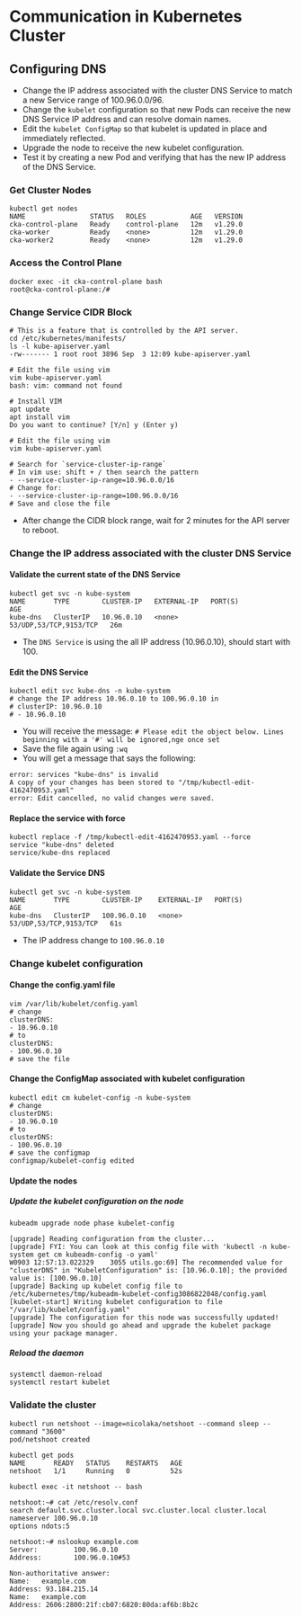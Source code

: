 # Communication in Kubernetes Cluster

## Configuring DNS

- Change the IP address associated with the cluster DNS Service to match a new Service range of 100.96.0.0/96.
- Change the `kubelet` configuration so that new Pods can receive the new DNS Service IP address and can resolve domain names.
- Edit the `kubelet ConfigMap` so that kubelet is updated in place and immediately reflected.
- Upgrade the node to receive the new kubelet configuration.
- Test it by creating a new Pod and verifying that has the new IP address of the DNS Service.

### Get Cluster Nodes

```shell
kubectl get nodes
NAME                STATUS   ROLES           AGE   VERSION
cka-control-plane   Ready    control-plane   12m   v1.29.0
cka-worker          Ready    <none>          12m   v1.29.0
cka-worker2         Ready    <none>          12m   v1.29.0
```

### Access the Control Plane

```shell
docker exec -it cka-control-plane bash
root@cka-control-plane:/#
```

### Change Service CIDR Block

```shell
# This is a feature that is controlled by the API server.
cd /etc/kubernetes/manifests/
ls -l kube-apiserver.yaml
-rw------- 1 root root 3896 Sep  3 12:09 kube-apiserver.yaml

# Edit the file using vim
vim kube-apiserver.yaml
bash: vim: command not found

# Install VIM
apt update
apt install vim
Do you want to continue? [Y/n] y (Enter y)

# Edit the file using vim
vim kube-apiserver.yaml

# Search for `service-cluster-ip-range`
# In vim use: shift + / then search the pattern
- --service-cluster-ip-range=10.96.0.0/16
# Change for:
- --service-cluster-ip-range=100.96.0.0/16
# Save and close the file
```

- After change the CIDR block range, wait for 2 minutes for the API server to reboot.

### Change the IP address associated with the cluster DNS Service

#### Validate the current state of the DNS Service

```shell
kubectl get svc -n kube-system
NAME       TYPE        CLUSTER-IP   EXTERNAL-IP   PORT(S)                  AGE
kube-dns   ClusterIP   10.96.0.10   <none>        53/UDP,53/TCP,9153/TCP   26m
```

- The `DNS Service` is using the all IP address (10.96.0.10), should start with 100.

#### Edit the DNS Service

```shell
kubectl edit svc kube-dns -n kube-system
# change the IP address 10.96.0.10 to 100.96.0.10 in
# clusterIP: 10.96.0.10
# - 10.96.0.10
```

- You will receive the message: `# Please edit the object below. Lines beginning with a '#' will be ignored,nge once set`
- Save the file again using `:wq`
- You will get a message that says the following:

```shell
error: services "kube-dns" is invalid
A copy of your changes has been stored to "/tmp/kubectl-edit-4162470953.yaml"
error: Edit cancelled, no valid changes were saved.
```

#### Replace the service with force

```shell
kubectl replace -f /tmp/kubectl-edit-4162470953.yaml --force
service "kube-dns" deleted
service/kube-dns replaced
```

#### Validate the Service DNS

```shell
kubectl get svc -n kube-system
NAME       TYPE        CLUSTER-IP    EXTERNAL-IP   PORT(S)                  AGE
kube-dns   ClusterIP   100.96.0.10   <none>        53/UDP,53/TCP,9153/TCP   61s
```

- The IP address change to `100.96.0.10`

### Change kubelet configuration

#### Change the config.yaml file

```shell
vim /var/lib/kubelet/config.yaml
# change
clusterDNS:
- 10.96.0.10
# to
clusterDNS:
- 100.96.0.10
# save the file
```

#### Change the ConfigMap associated with kubelet configuration

```shell
kubectl edit cm kubelet-config -n kube-system
# change
clusterDNS:
- 10.96.0.10
# to
clusterDNS:
- 100.96.0.10
# save the configmap
configmap/kubelet-config edited
```

#### Update the nodes

##### Update the kubelet configuration on the node

```shell
kubeadm upgrade node phase kubelet-config

[upgrade] Reading configuration from the cluster...
[upgrade] FYI: You can look at this config file with 'kubectl -n kube-system get cm kubeadm-config -o yaml'
W0903 12:57:13.022329    3055 utils.go:69] The recommended value for "clusterDNS" in "KubeletConfiguration" is: [10.96.0.10]; the provided value is: [100.96.0.10]
[upgrade] Backing up kubelet config file to /etc/kubernetes/tmp/kubeadm-kubelet-config3086822048/config.yaml
[kubelet-start] Writing kubelet configuration to file "/var/lib/kubelet/config.yaml"
[upgrade] The configuration for this node was successfully updated!
[upgrade] Now you should go ahead and upgrade the kubelet package using your package manager.
```

##### Reload the daemon

```shell
systemctl daemon-reload
systemctl restart kubelet
```

### Validate the cluster

```shell
kubectl run netshoot --image=nicolaka/netshoot --command sleep --command "3600"
pod/netshoot created
```

```shell
kubectl get pods
NAME       READY   STATUS    RESTARTS   AGE
netshoot   1/1     Running   0          52s
```

```shell
kubectl exec -it netshoot -- bash

netshoot:~# cat /etc/resolv.conf
search default.svc.cluster.local svc.cluster.local cluster.local
nameserver 100.96.0.10
options ndots:5

netshoot:~# nslookup example.com
Server:         100.96.0.10
Address:        100.96.0.10#53

Non-authoritative answer:
Name:   example.com
Address: 93.184.215.14
Name:   example.com
Address: 2606:2800:21f:cb07:6820:80da:af6b:8b2c
```
